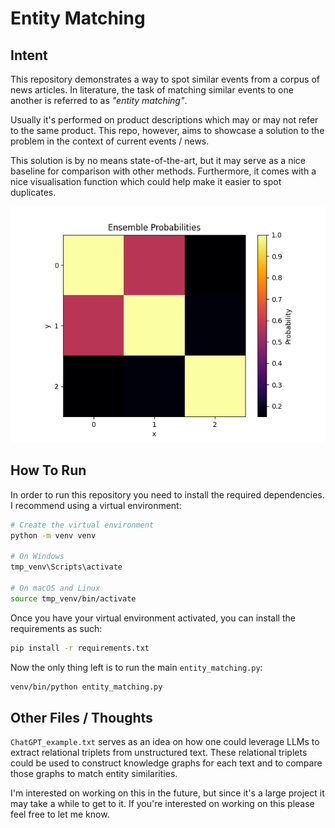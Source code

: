 # Entity Matching

## Intent

This repository demonstrates a way to spot similar events from a corpus of news articles.
In literature, the task of matching similar events to one another is referred to as _"entity matching"_.

Usually it's performed on product descriptions which may or may not refer to the same product. This repo, however, aims to showcase a solution to the problem in the context of current events / news.

This solution is by no means state-of-the-art, but it may serve as a nice baseline for comparison with other methods.
Furthermore, it comes with a nice visualisation function which could help make it easier to spot duplicates.

![Visualisation](similarities_example.png)

## How To Run

In order to run this repository you need to install the required dependencies.
I recommend using a virtual environment:

```bash
# Create the virtual environment
python -m venv venv

# On Windows
tmp_venv\Scripts\activate

# On macOS and Linux
source tmp_venv/bin/activate
```

Once you have your virtual environment activated, you can install the requirements as such:

```bash
pip install -r requirements.txt
```

Now the only thing left is to run the main `entity_matching.py`:

```bash
venv/bin/python entity_matching.py
```

## Other Files / Thoughts

`ChatGPT_example.txt` serves as an idea on how one could leverage LLMs to extract relational triplets from unstructured text.
These relational triplets could be used to construct knowledge graphs for each text and to compare those graphs to match entity similarities.  
  
I'm interested on working on this in the future, but since it's a large project it may take a while to get to it.
If you're interested on working on this please feel free to let me know.